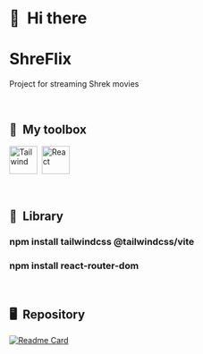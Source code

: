 # 👋 &nbsp;Hi there
# ShreFlix
Project for streaming Shrek movies

&nbsp;

## 🧰 &nbsp;My toolbox

<img  src="https://cdn.jsdelivr.net/gh/devicons/devicon@latest/icons/tailwindcss/tailwindcss-original.svg" alt="Tailwind" width="50" height="50"/>&nbsp;
<img src="https://cdn.jsdelivr.net/gh/devicons/devicon@latest/icons/react/react-original.svg" alt="React" width="50" height="50"/>

&nbsp;

## 📖 &nbsp;Library
<h3>npm install tailwindcss @tailwindcss/vite</h3>
<h3>npm install react-router-dom</h3>

&nbsp;

## 🖥 &nbsp;Repository
[![Readme Card](https://github-readme-stats.vercel.app/api/pin/?username=LucasSilvaC&repo=ShrekFlixa&bg_color=0d1116&title_color=ce09ec&text_color=a4aacb&icon_color=007ec6)](https://github.com/LucasSilvaC/ShrekFlix) &nbsp;
